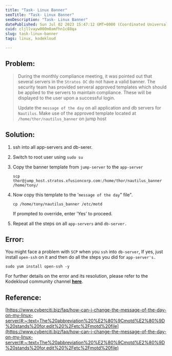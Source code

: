 ```yaml
---
title: "Task- Linux Banner"
seoTitle: "Task- Linux Banner"
seoDescription: "Task- Linux Banner"
datePublished: Sun Jul 02 2023 15:47:12 GMT+0000 (Coordinated Universal Time)
cuid: cljllvayw000m0amfhn1c88qa
slug: task-linux-banner
tags: linux, kodekloud

---
```


## Problem:

> During the monthly compliance meeting, it was pointed out that several servers in the `Stratos DC` do not have a valid banner. The security team has provided serveral approved templates which should be applied to the servers to maintain compliance. These will be displayed to the user upon a successful login.
> 
> Update the `message of the day` on all application and db servers for `Nautilus`. Make use of the approved template located at `/home/thor/nautilus_banner` on jump host

## Solution:

1. ssh into all app-servers and db-serer.
    
2. Switch to root user using `sudo su`
    
3. Copy the banner template from `jump-server` to the `app-server`
    
    ```plaintext
    scp thor@jump_host.stratos.xfusioncorp.com:/home/thor/nautilus_banner /home/tony/
    ```
    
4. Now copy this template to the '`message of the day`" file".
    
    ```plaintext
    cp /home/tony/nautilus_banner /etc/motd
    ```
    
    If prompted to override, enter 'Yes' to proceed.
    
5. Repeat all the steps on all `app-servers` and `db-server.`
    

## Error:

You might face a problem with `SCP` when you `ssh` into `db-server`, If yes, just install `open-ssh` on it and then do all the steps you did for `app-server's.`

```plaintext
sudo yum install open-ssh -y
```

For further details on the error and its resolution, please refer to the Kodekloud community channel [**here**](https://kodekloud.com/community/t/linux-banner-task-issue/9150/6).

## Reference:

[https://www.cyberciti.biz/faq/how-can-i-change-the-message-of-the-day-on-my-linux-server/#:~:text=The%20abbreviation%20%E2%80%9Cmotd%E2%80%9D%20stands%20for,edit%20%2Fetc%2Fmotd%20file](https://www.cyberciti.biz/faq/how-can-i-change-the-message-of-the-day-on-my-linux-server/#:~:text=The%20abbreviation%20%E2%80%9Cmotd%E2%80%9D%20stands%20for,edit%20%2Fetc%2Fmotd%20file)